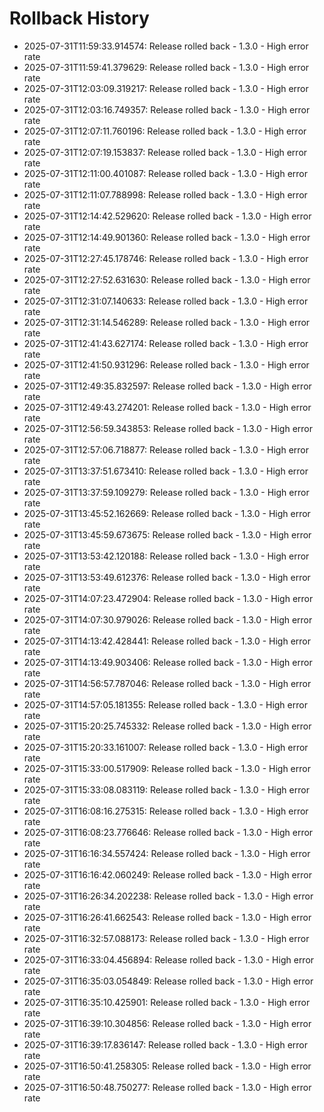 # Rollback History

- 2025-07-31T11:59:33.914574: Release rolled back - 1.3.0 - High error rate
- 2025-07-31T11:59:41.379629: Release rolled back - 1.3.0 - High error rate
- 2025-07-31T12:03:09.319217: Release rolled back - 1.3.0 - High error rate
- 2025-07-31T12:03:16.749357: Release rolled back - 1.3.0 - High error rate
- 2025-07-31T12:07:11.760196: Release rolled back - 1.3.0 - High error rate
- 2025-07-31T12:07:19.153837: Release rolled back - 1.3.0 - High error rate
- 2025-07-31T12:11:00.401087: Release rolled back - 1.3.0 - High error rate
- 2025-07-31T12:11:07.788998: Release rolled back - 1.3.0 - High error rate
- 2025-07-31T12:14:42.529620: Release rolled back - 1.3.0 - High error rate
- 2025-07-31T12:14:49.901360: Release rolled back - 1.3.0 - High error rate
- 2025-07-31T12:27:45.178746: Release rolled back - 1.3.0 - High error rate
- 2025-07-31T12:27:52.631630: Release rolled back - 1.3.0 - High error rate
- 2025-07-31T12:31:07.140633: Release rolled back - 1.3.0 - High error rate
- 2025-07-31T12:31:14.546289: Release rolled back - 1.3.0 - High error rate
- 2025-07-31T12:41:43.627174: Release rolled back - 1.3.0 - High error rate
- 2025-07-31T12:41:50.931296: Release rolled back - 1.3.0 - High error rate
- 2025-07-31T12:49:35.832597: Release rolled back - 1.3.0 - High error rate
- 2025-07-31T12:49:43.274201: Release rolled back - 1.3.0 - High error rate
- 2025-07-31T12:56:59.343853: Release rolled back - 1.3.0 - High error rate
- 2025-07-31T12:57:06.718877: Release rolled back - 1.3.0 - High error rate
- 2025-07-31T13:37:51.673410: Release rolled back - 1.3.0 - High error rate
- 2025-07-31T13:37:59.109279: Release rolled back - 1.3.0 - High error rate
- 2025-07-31T13:45:52.162669: Release rolled back - 1.3.0 - High error rate
- 2025-07-31T13:45:59.673675: Release rolled back - 1.3.0 - High error rate
- 2025-07-31T13:53:42.120188: Release rolled back - 1.3.0 - High error rate
- 2025-07-31T13:53:49.612376: Release rolled back - 1.3.0 - High error rate
- 2025-07-31T14:07:23.472904: Release rolled back - 1.3.0 - High error rate
- 2025-07-31T14:07:30.979026: Release rolled back - 1.3.0 - High error rate
- 2025-07-31T14:13:42.428441: Release rolled back - 1.3.0 - High error rate
- 2025-07-31T14:13:49.903406: Release rolled back - 1.3.0 - High error rate
- 2025-07-31T14:56:57.787046: Release rolled back - 1.3.0 - High error rate
- 2025-07-31T14:57:05.181355: Release rolled back - 1.3.0 - High error rate
- 2025-07-31T15:20:25.745332: Release rolled back - 1.3.0 - High error rate
- 2025-07-31T15:20:33.161007: Release rolled back - 1.3.0 - High error rate
- 2025-07-31T15:33:00.517909: Release rolled back - 1.3.0 - High error rate
- 2025-07-31T15:33:08.083119: Release rolled back - 1.3.0 - High error rate
- 2025-07-31T16:08:16.275315: Release rolled back - 1.3.0 - High error rate
- 2025-07-31T16:08:23.776646: Release rolled back - 1.3.0 - High error rate
- 2025-07-31T16:16:34.557424: Release rolled back - 1.3.0 - High error rate
- 2025-07-31T16:16:42.060249: Release rolled back - 1.3.0 - High error rate
- 2025-07-31T16:26:34.202238: Release rolled back - 1.3.0 - High error rate
- 2025-07-31T16:26:41.662543: Release rolled back - 1.3.0 - High error rate
- 2025-07-31T16:32:57.088173: Release rolled back - 1.3.0 - High error rate
- 2025-07-31T16:33:04.456894: Release rolled back - 1.3.0 - High error rate
- 2025-07-31T16:35:03.054849: Release rolled back - 1.3.0 - High error rate
- 2025-07-31T16:35:10.425901: Release rolled back - 1.3.0 - High error rate
- 2025-07-31T16:39:10.304856: Release rolled back - 1.3.0 - High error rate
- 2025-07-31T16:39:17.836147: Release rolled back - 1.3.0 - High error rate
- 2025-07-31T16:50:41.258305: Release rolled back - 1.3.0 - High error rate
- 2025-07-31T16:50:48.750277: Release rolled back - 1.3.0 - High error rate

